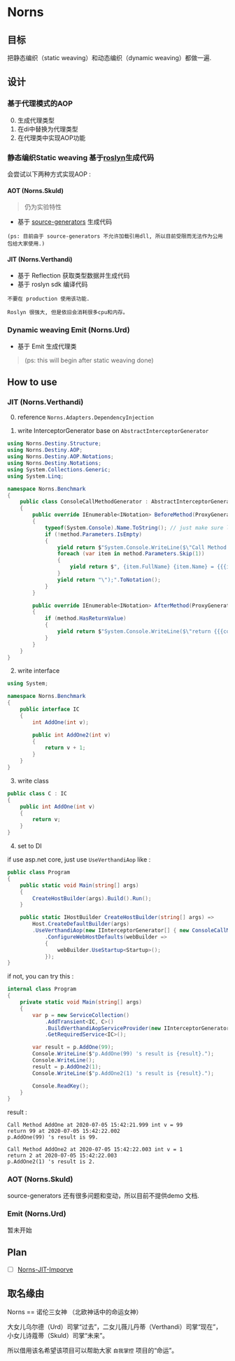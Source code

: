# Norns

## 目标

把静态编织（static weaving）和动态编织（dynamic weaving）都做一遍.

## 设计

### 基于代理模式的AOP

0. 生成代理类型
1. 在di中替换为代理类型
2. 在代理类中实现AOP功能

### 静态编织Static weaving 基于[roslyn](https://github.com/dotnet/roslyn)生成代码

会尝试以下两种方式实现AOP :

#### AOT   (Norns.Skuld)

> 仍为实验特性

* 基于 [source-generators](https://github.com/dotnet/roslyn/blob/master/docs/features/source-generators.md) 生成代码

`
(ps: 目前由于 source-generators 不允许加载引用dll, 所以目前受限而无法作为公用包给大家使用.)
`

#### JIT     (Norns.Verthandi)

* 基于 Reflection 获取类型数据并生成代码 
* 基于 roslyn sdk 编译代码

```
不要在 production 使用该功能.

Roslyn 很强大, 但是依旧会消耗很多cpu和内存。
```

### Dynamic weaving   Emit  (Norns.Urd)

* 基于 Emit 生成代理类

> (ps: this will begin after static weaving done)


## How to use

### JIT     (Norns.Verthandi)

0. reference `Norns.Adapters.DependencyInjection`

1. write InterceptorGenerator base on `AbstractInterceptorGenerator`

```csharp
using Norns.Destiny.Structure;
using Norns.Destiny.AOP;
using Norns.Destiny.AOP.Notations;
using Norns.Destiny.Notations;
using System.Collections.Generic;
using System.Linq;

namespace Norns.Benchmark
{
    public class ConsoleCallMethodGenerator : AbstractInterceptorGenerator
    {
        public override IEnumerable<INotation> BeforeMethod(ProxyGeneratorContext context, IMethodSymbolInfo method)
        {
            typeof(System.Console).Name.ToString(); // just make sure load System.Console dll before jit generate code
            if (!method.Parameters.IsEmpty)
            {
                yield return $"System.Console.WriteLine($\"Call Method {method.Name} at {{System.DateTime.Now.ToString(\"yyyy-MM-dd HH:mm:ss.fff\")}} {method.Parameters.First().Type.FullName} {method.Parameters.First().Name} = {{{method.Parameters.First().Name}}}".ToNotation();
                foreach (var item in method.Parameters.Skip(1))
                {
                    yield return $", {item.FullName} {item.Name} = {{{item.Name}}}".ToNotation();
                }
                yield return "\");".ToNotation();
            }
        }

        public override IEnumerable<INotation> AfterMethod(ProxyGeneratorContext context, IMethodSymbolInfo method)
        {
            if (method.HasReturnValue)
            {
                yield return $"System.Console.WriteLine($\"return {{{context.GetReturnValueParameterName()}}} at {{System.DateTime.Now.ToString(\"yyyy-MM-dd HH:mm:ss.fff\")}}\");".ToNotation();
            }
        }
    }
}
```

2. write interface 

```csharp
using System;

namespace Norns.Benchmark
{
    public interface IC
    {
        int AddOne(int v);

        public int AddOne2(int v)
        {
            return v + 1;
        }
    }
}
```

3. write class 

```csharp
public class C : IC
{
    public int AddOne(int v)
    {
        return v;
    }
}
```

4. set to DI

if use asp.net core, just use `UseVerthandiAop` like :

```csharp
public class Program
{
    public static void Main(string[] args)
    {
        CreateHostBuilder(args).Build().Run();
    }

    public static IHostBuilder CreateHostBuilder(string[] args) =>
        Host.CreateDefaultBuilder(args)
        .UseVerthandiAop(new IInterceptorGenerator[] { new ConsoleCallMethodGenerator() })
            .ConfigureWebHostDefaults(webBuilder =>
            {
                webBuilder.UseStartup<Startup>();
            });
}
```

if not, you can try this :

```csharp
internal class Program
{
    private static void Main(string[] args)
    {
        var p = new ServiceCollection()
            .AddTransient<IC, C>()
            .BuildVerthandiAopServiceProvider(new IInterceptorGenerator[] { new ConsoleCallMethodGenerator() })
            .GetRequiredService<IC>();

        var result = p.AddOne(99);
        Console.WriteLine($"p.AddOne(99) 's result is {result}.");
        Console.WriteLine();
        result = p.AddOne2(1);
        Console.WriteLine($"p.AddOne2(1) 's result is {result}.");

        Console.ReadKey();
    }
}
```

result :

```shell
Call Method AddOne at 2020-07-05 15:42:21.999 int v = 99
return 99 at 2020-07-05 15:42:22.002
p.AddOne(99) 's result is 99.

Call Method AddOne2 at 2020-07-05 15:42:22.003 int v = 1
return 2 at 2020-07-05 15:42:22.003
p.AddOne2(1) 's result is 2.
```

### AOT   (Norns.Skuld)

source-generators 还有很多问题和变动，所以目前不提供demo 文档.

### Emit  (Norns.Urd)

暂未开始

## Plan 

- [ ] [Norns-JIT-Imporve](https://github.com/fs7744/Norns/projects/1)

## 取名缘由

Norns == 诺伦三女神 （北欧神话中的命运女神）

大女儿乌尔德（Urd）司掌“过去”，二女儿薇儿丹蒂（Verthandi）司掌“现在”，小女儿诗蔻蒂（Skuld）司掌“未来”。

所以借用该名希望该项目可以帮助大家 `自我掌控` 项目的“命运”。

